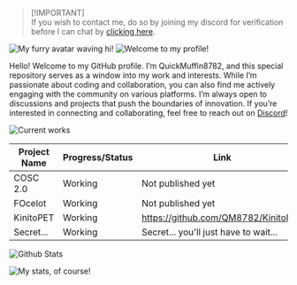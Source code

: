 > [!IMPORTANT]\
> If you wish to contact me, do so by joining my discord for verification before I can chat by [clicking here](https://tinyurl.com/QM8782-DISCORD).

![My furry avatar waving hi!](https://github.com/QM8782/QM8782/blob/main/hi.png?raw=true)
![Welcome to my profile!](https://readme-typing-svg.herokuapp.com?font=Micro+5&size=100&duration=2000&pause=1000&color=F7F7F7&vCenter=true&repeat=false&random=false&width=720&height=84&lines=Welcome+to+my+profile!)

Hello! Welcome to my GitHub profile. I’m QuickMuffin8782, and this special repository serves as a window into my work and interests. While I’m passionate about coding and collaboration, you can also find me actively engaging with the community on various platforms. I’m always open to discussions and projects that push the boundaries of innovation. If you’re interested in connecting and collaborating, feel free to reach out on [Discord](https://tinyurl.com/QM8782-DISCORD)!

![Current works](https://readme-typing-svg.herokuapp.com?font=Micro+5&size=100&duration=2000&pause=1000&color=F7F7F7&vCenter=true&repeat=false&random=false&width=720&height=84&lines=Current+works)

|Project Name| Progress/Status | Link | 
|--|--|--|
| COSC 2.0 | Working | Not published yet |
| FOcelot | Working | Not published yet |
| KinitoPET | Working | https://github.com/QM8782/KinitoPET |
| Secret... | Working | Secret... you'll just have to wait... |

![Github Stats](https://readme-typing-svg.herokuapp.com?font=Micro+5&size=100&duration=2000&pause=1000&color=F7F7F7&vCenter=true&repeat=false&random=false&width=720&height=84&lines=Github+Stats)

![My stats, of course!](https://github-readme-stats.vercel.app/api?username=QM8782&show_icons=true&theme=dark#gh-dark-mode-only)
